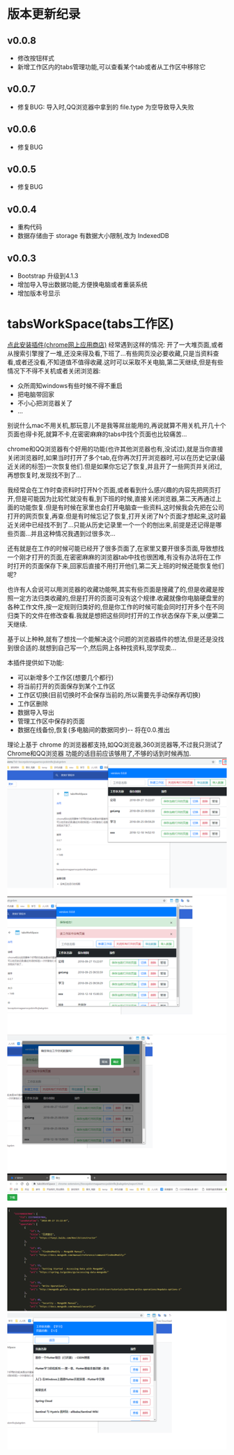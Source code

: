 # 版本更新纪录

## v0.0.8
* 修改按钮样式
* 新增工作区内的tabs管理功能,可以查看某个tab或者从工作区中移除它
## v0.0.7
* 修复BUG: 导入时,QQ浏览器中拿到的 file.type 为空导致导入失败
## v0.0.6
* 修复BUG
## v0.0.5
* 修复BUG
## v0.0.4
* 重构代码
* 数据存储由于 storage 有数据大小限制,改为 IndexedDB

## v0.0.3
* Bootstrap 升级到4.1.3
* 增加导入导出数据功能,方便换电脑或者重装系统
* 增加版本号显示

# tabsWorkSpace(tabs工作区)
[点此安装插件(chrome网上应用商店)](https://chrome.google.com/webstore/detail/tabsworkspace/fakanieljljgbdnciabflgnnojidifjl)
经常遇到这样的情况: 开了一大堆页面,或者从搜索引擎搜了一堆,还没来得及看,下班了...有些网页没必要收藏,只是当资料查看,或者还没看,不知道值不值得收藏.这时可以采取不关电脑,第二天继续,但是有些情况下不得不关机或者关闭浏览器:

* 众所周知windows有些时候不得不重启
* 把电脑带回家
* 不小心把浏览器关了
* ...

别说什么mac不用关机,那玩意儿不是我等屌丝能用的,再说就算不用关机,开几十个页面也得卡死,就算不卡,在密密麻麻的tabs中找个页面也比较痛苦...

chrome和QQ浏览器有个好用的功能(也许其他浏览器也有,没试过),就是当你直接关闭浏览器时,如果当时打开了多个tab,在你再次打开浏览器时,可以在历史记录(最近关闭的标签)一次恢复他们.但是如果你忘记了恢复,并且开了一些网页并关闭过,再想恢复时,发现找不到了...

我经常会在工作时查资料时打开N个页面,或者看到什么感兴趣的内容先把网页打开,但是可能因为比较忙就没有看,到下班的时候,直接关闭浏览器,第二天再通过上面的功能恢复.但是有时候在家里也会打开电脑查一些资料,这时候我会先把在公司打开的网页恢复,再查.但是有时候忘记了恢复,打开关闭了N个页面才想起来,这时最近关闭中已经找不到了...只能从历史记录里一个一个的刨出来,前提是还记得是哪些页面...并且这种情况我遇到过很多次...

还有就是在工作的时候可能已经开了很多页面了,在家里又要开很多页面,导致想找一个刚才打开的页面,在密密麻麻的浏览器tab中找也很困难,有没有办法将在工作时打开的页面保存下来,回家后直接不用打开他们,第二天上班的时候还能恢复他们呢?

也许有人会说可以用浏览器的收藏功能啊,其实有些页面是搜藏了的,但是收藏是按照一定方法归类收藏的,但是打开的页面可没有这个规律.收藏就像你电脑硬盘里的各种工作文件,按一定规则归类好的,但是你工作的时候可能会同时打开多个在不同归类下的文件在修改查看.我就是想把这些同时打开的工作状态保存下来,以便第二天继续.

基于以上种种,就有了想找一个能解决这个问题的浏览器插件的想法,但是还是没找到很合适的.就想到自己写一个,然后网上各种找资料,现学现卖...

本插件提供如下功能:
* 可以新增多个工作区(想要几个都行)
* 将当前打开的页面保存到某个工作区
* 工作区切换(目前切换时不会保存当前的,所以需要先手动保存再切换)
* 工作区删除
* 数据导入导出
* 管理工作区中保存的页面
* 数据在线备份,恢复(多电脑间的数据同步)-- 将在0.0.推出
  ​

理论上基于 chrome 的浏览器都支持,如QQ浏览器,360浏览器等,不过我只测试了Chrome和QQ浏览器
功能的话目前应该够用了,不够的话到时候再加.
![主界面](https://raw.githubusercontent.com/KeRan213539/tabsWorkSpace/master/publish/1.png)
![提示信息](https://raw.githubusercontent.com/KeRan213539/tabsWorkSpace/master/publish/2.png)
![确认框](https://raw.githubusercontent.com/KeRan213539/tabsWorkSpace/master/publish/3.png)
![数据导出](https://raw.githubusercontent.com/KeRan213539/tabsWorkSpace/master/publish/4.png)
![工作区管理](https://raw.githubusercontent.com/KeRan213539/tabsWorkSpace/master/publish/5.png)
